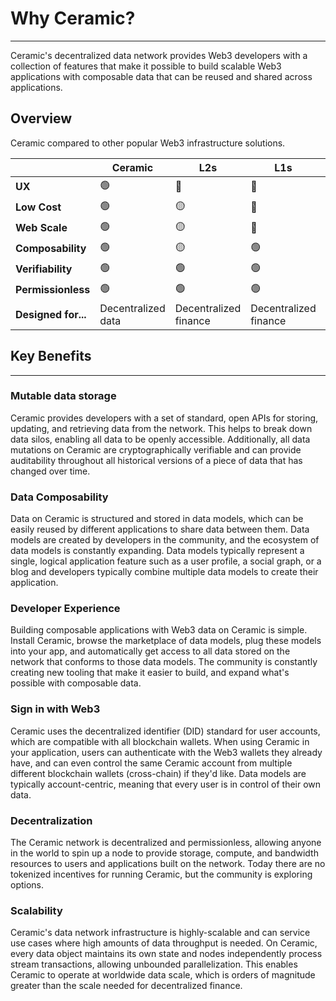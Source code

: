 # Why Ceramic?

---

Ceramic's decentralized data network provides Web3 developers with a collection of features that make it possible to build scalable Web3 applications with composable data that can be reused and shared across applications.

## Overview

Ceramic compared to other popular Web3 infrastructure solutions.

|   | Ceramic  | L2s | L1s | Web2 DB |
|---|---|---|---|---|
|__UX__| 🟢 | 🔴 | 🔴 | 🟢 |
|__Low Cost__| 🟢 | 🟡 | 🔴 | 🟢 |
|__Web Scale__| 🟢 | 🟡 | 🔴 | 🟡 |
|__Composability__| 🟢 | 🟡 | 🟢 | 🔴 |
|__Verifiability__| 🟢 | 🟢 | 🟢 | 🔴 |
|__Permissionless__| 🟢 | 🟢 | 🟢 | 🔴 |
|__Designed for...__| Decentralized data | Decentralized finance | Decentralized finance | Centralized data |


## Key Benefits

---

### Mutable data storage
Ceramic provides developers with a set of standard, open APIs for storing, updating, and retrieving data from the network. This helps to break down data silos, enabling all data to be openly accessible. Additionally, all data mutations on Ceramic are cryptographically verifiable and can provide auditability throughout all historical versions of a piece of data that has changed over time.

### Data Composability

Data on Ceramic is structured and stored in data models, which can be easily reused by different applications to share
data between them. Data models are created by developers in the community, and the ecosystem of data models is constantly expanding. Data models typically represent a single, logical application feature such as a user profile, a social graph, or a blog and developers typically combine multiple data models to create their application.

### Developer Experience

Building composable applications with Web3 data on Ceramic is simple. Install Ceramic, browse the marketplace of data models, plug these models into your app, and automatically get access to all data stored on the network that conforms to those data models. The community is constantly creating new tooling that make it easier to build, and expand what's possible with composable data.

### Sign in with Web3

Ceramic uses the decentralized identifier (DID) standard for user accounts, which are compatible with all blockchain wallets. When using Ceramic in your application, users can authenticate with the Web3 wallets they already have, and can even control the same Ceramic account from multiple different blockchain wallets (cross-chain) if they'd like. Data models are typically account-centric, meaning that every user is in control of their own data.

### Decentralization

The Ceramic network is decentralized and permissionless, allowing anyone in the world to spin up a node to provide storage, compute, and bandwidth resources to users and applications built on the network. Today there are no tokenized incentives for running Ceramic, but the community is exploring options.

### Scalability

Ceramic's data network infrastructure is highly-scalable and can service use cases where high amounts of data throughput is needed. On Ceramic, every data object maintains its own state and nodes independently process stream transactions, allowing unbounded parallelization. This enables Ceramic to operate at worldwide data scale, which is orders of magnitude greater than the scale needed for decentralized finance.